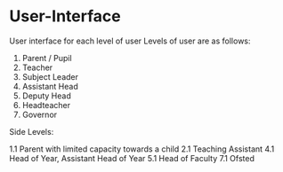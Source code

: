 # User-Interface

User interface for each level of user
Levels of user are as follows:

1. Parent / Pupil
2. Teacher
3. Subject Leader
4. Assistant Head
5. Deputy Head
6. Headteacher
7. Governor

Side Levels:

1.1 Parent with limited capacity towards a child
2.1 Teaching Assistant
4.1 Head of Year, Assistant Head of Year
5.1 Head of Faculty
7.1 Ofsted

